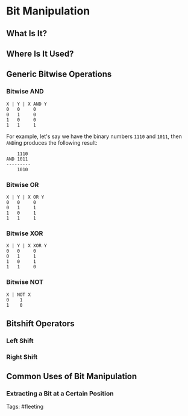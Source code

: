 # Bit Manipulation

## What Is It?
## Where Is It Used?
## Generic Bitwise Operations

### Bitwise AND

```
X | Y | X AND Y
0   0     0
0   1     0
1   0     0
1   1     1
```

For example, let's say we have the binary numbers `1110` and `1011`, then `AND`ing produces the following result:

```
    1110
AND 1011
---------
    1010
```

### Bitwise OR
```
X | Y | X OR Y
0   0     0
0   1     1
1   0     1
1   1     1
```


### Bitwise XOR

```
X | Y | X XOR Y
0   0     0
0   1     1
1   0     1
1   1     0
```

### Bitwise NOT

```
X | NOT X
0    1
1    0
```

## Bitshift Operators

### Left Shift




### Right Shift

## Common Uses of Bit Manipulation
### 

### Extracting a Bit at a Certain Position

Tags: #fleeting 
